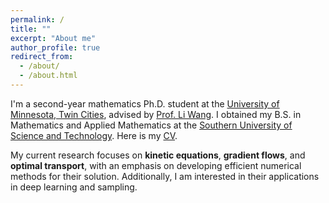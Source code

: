 ```yaml
---
permalink: /
title: ""
excerpt: "About me"
author_profile: true
redirect_from: 
  - /about/
  - /about.html
---
```


I'm a second-year mathematics Ph.D. student at the [University of Minnesota, Twin Cities](https://twin-cities.umn.edu/), advised by [Prof. Li Wang](https://liwang-umn.github.io/math/). I obtained my B.S. in Mathematics and Applied Mathematics at the [Southern University of Science and Technology](https://www.sustech.edu.cn/en/). Here is my [CV](https://hv1000.github.io/files/cv_yan_huang.pdf).

My current research focuses on <b>kinetic equations</b>, <b>gradient flows</b>, and <b>optimal transport</b>, with an emphasis on developing efficient numerical methods for their solution. Additionally, I am interested in their applications in deep learning and sampling.
